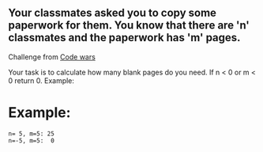 ## Your classmates asked you to copy some paperwork for them. You know that there are 'n' classmates and the paperwork has 'm' pages.

Challenge from [Code wars](https://www.codewars.com)

Your task is to calculate how many blank pages do you need. If n < 0 or m < 0 return 0.
Example:

# Example:

```
n= 5, m=5: 25
n=-5, m=5:  0
```
